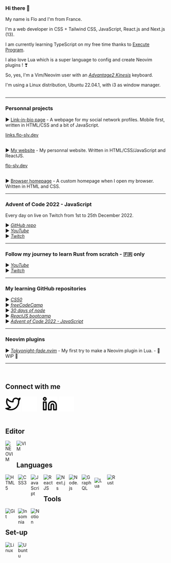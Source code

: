 ### Hi there 👋
My name is Flo and I'm from France.

I'm a web developer in CSS + Tailwind CSS, JavaScript, React.js and Next.js (13).

I am currently learning TypeScript on my free time thanks to <a href="https://www.executeprogram.com" target="_blank">Execute Program</a>.

I also love Lua which is a super language to config and create Neovim plugins !  ❣

So, yes, I'm a Vim/Neovim user with an <i><a href="https://m.media-amazon.com/images/I/818T--WBwvL._AC_SL1500_.jpg" target="_blank">Advantage2 Kinesis</a></i> keyboard.

I'm using a Linux distribution, Ubuntu 22.04.1, with i3 as window manager.
<br /><br />

---

### Personnal projects

► <a href="https://github.com/Flo-Slv/link-in-bio" target="_blank">Link-in-bio page</a> - A webpage for my social network profiles. Mobile first, written in HTML/CSS and a bit of JavaScript.

<a href="https://links.flo-slv.dev" target="_blank">links.flo-slv.dev</a>
<br /><br />

► <a href="https://github.com/Flo-Slv/website" target="_blank">My website</a> - My personnal website. Written in HTML/CSS/JavaScript and ReactJS.

<a href="https://flo-slv.dev" target="_blank">flo-slv.dev</a>
<br /><br />

► <a href="https://github.com/Flo-Slv/browser-homepage" target="_blank">Browser homepage</a> - A custom homepage when I open my browser. Written in HTML and CSS.

---

### Advent of Code 2022 - JavaScript

Every day on live on Twitch from 1st to 25th December 2022.

► <i><a href="https://github.com/Flo-Slv/adventOfCode2022" target="_blank">GitHub repo</a></i><br />
► <i><a href="https://www.youtube.com/playlist?list=PLQ9SIeHxkTS4vCBMC2bQJbvlJmCdqrlZe" target="_blank">YouTube</a></i><br />
► <i><a href="https://www.twitch.tv/lepr3z" target="_blank">Twitch</a></i>

---

### Follow my journey to learn Rust from scratch - 🇫🇷 only

► <i><a href="https://www.youtube.com/playlist?list=PLQ9SIeHxkTS5gDeui5P_wPaOOQNYS0_p-" target="_blank">YouTube</a></i><br />
► <i><a href="https://www.twitch.tv/lepr3z" target="_blank">Twitch</a></i>

---

### My learning GitHub repositories

► <i><a href="https://github.com/Flo-Slv/CS50" target="_blank">CS50</a></i><br />
► <i><a href="https://github.com/Flo-Slv/freeCodeCamp" target="_blank">freeCodeCamp</a></i><br />
► <i><a href="https://github.com/Flo-Slv/30DaysOfNode" target="_blank">30 days of node</a></i><br />
► <i><a href="https://github.com/Flo-Slv/ReactJS-bootcamp" target="_blank">ReactJS bootcamp</a></i><br />
► <i><a href="https://github.com/Flo-Slv/adventOfCode2022" target="_blank">Advent of Code 2022 - JavaScript</a></i>

---

### Neovim plugins

► <i>[Tokyonight-fade.nvim](https://github.com/Flo-Slv/Tokyonight-fade.nvim)</i> - My first try to make a Neovim plugin in Lua. -  🚧 WIP 🚧

---
<br />

## Connect with me
[![img_contact](./img/twitter-light.svg)](https://twitter.com/FloSlv1#gh-light-mode-only)
[![img_contact](./img/twitter-dark.svg)](https://twitter.com/FloSlv1#gh-dark-mode-only)
&nbsp;&nbsp;
[![img_contact](./img/linkedin-light.svg)](https://www.linkedin.com/in/flo-slv//#gh-light-mode-only)
[![img_contact](./img/linkedin-dark.svg)](https://www.linkedin.com/in/flo-slv//#gh-dark-mode-only)
<br><br>

## Editor
<img align="left" alt="NEOVIM" width="25px" src="https://upload.wikimedia.org/wikipedia/commons/thumb/0/07/Neovim-mark-flat.svg/1200px-Neovim-mark-flat.svg.png" style="padding-right:10px;" />
<img align="left" alt="VIM" width="30px" src="https://cdn.jsdelivr.net/gh/devicons/devicon/icons/vim/vim-original.svg" style="padding-right:10px;" />
<br><br>

## Languages
<img align="left" alt="HTML5" width="30px" src="https://cdn.jsdelivr.net/gh/devicons/devicon/icons/html5/html5-original.svg" style="padding-right:10px;" />
<img align="left" alt="CSS3" width="30px" src="https://cdn.jsdelivr.net/gh/devicons/devicon/icons/css3/css3-original.svg" style="padding-right:10px; padding-bottom:10px;" />
<img align="left" alt="JavaScript" width="30px" src="https://cdn.jsdelivr.net/gh/devicons/devicon/icons/javascript/javascript-original.svg" style="padding-right:10px;padding-bottom:10px;" />
<img align="left" alt="React JS" width="30px" src="https://cdn.jsdelivr.net/gh/devicons/devicon/icons/react/react-original.svg" style="padding-right:10px;" />
<img align="left" alt="Next.js" width="30px" src="https://res.cloudinary.com/startup-grind/image/upload/c_fill,dpr_2.0,f_auto,g_center,h_1080,q_100,w_1080/v1/gcs/platform-data-dsc/events/nextjs-boilerplate-logo.png" style="padding-right:10px;" />
<img align="left" alt="Node.js" width="30px" src="https://cdn.jsdelivr.net/gh/devicons/devicon/icons/nodejs/nodejs-original.svg" style="padding-right:10px;" />
<img align="left" alt="GraphQL" width="30px" src="https://cdn.jsdelivr.net/gh/devicons/devicon/icons/graphql/graphql-plain.svg" style="padding-right:10px;" />
<img align="left" alt="Lua" width="30px" src="https://cdn.jsdelivr.net/gh/devicons/devicon/icons/lua/lua-original-wordmark.svg" style="padding-right:10px;padding-top:10px;" />
<img align="left" alt="Rust" width="30px" src="https://prev.rust-lang.org/logos/rust-logo-512x512.png" style="padding-right:10px;" />
<br><br>

## Tools
<img align="left" alt="Git" width="30px" src="https://cdn.jsdelivr.net/gh/devicons/devicon/icons/git/git-original.svg" style="padding-right:10px;" />
<img align="left" alt="Insomnia" width="30px" src="https://seeklogo.com/images/I/insomnia-logo-A35E09EB19-seeklogo.com.png" style="padding-right:10px;" />
<img align="left" alt="Notion" width="30px" src="https://upload.wikimedia.org/wikipedia/commons/thumb/e/e9/Notion-logo.svg/2048px-Notion-logo.svg.png" style="padding-right:10px;" />
<br><br>

## Set-up
<img align="left" alt="Linux" width="30px" src="https://cdn.jsdelivr.net/gh/devicons/devicon/icons/linux/linux-original.svg" style="padding-right:10px;" />
<img align="left" alt="Ubuntu" width="30px" src="https://cdn.jsdelivr.net/gh/devicons/devicon/icons/ubuntu/ubuntu-plain.svg" style="padding-right:10px;" />
